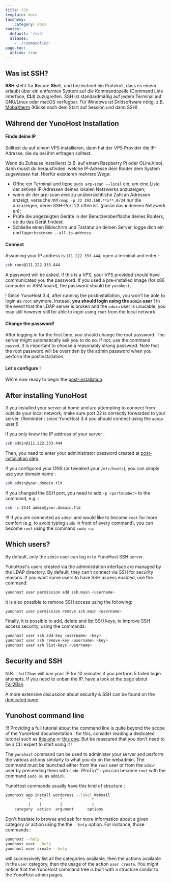 ```yaml
---
title: SSH
template: docs
taxonomy:
    category: docs
routes:
  default: '/ssh'
  aliases:
    - '/commandline'
page-toc:
  active: true
---
```


## Was ist SSH?

**SSH** steht für **S**ecure **Sh**ell, und bezeichnet ein Protokoll, dass es einem erlaubt über ein entferntes System auf die Kommandozeile (Command Line Interface, **CLI**) zuzugreifen. SSH ist standardmäßig auf jedem Terminal auf GNU/Linux oder macOS verfügbar. Für Windows ist Drittsoftware nötig, z.B. [MobaXterm](https://mobaxterm.mobatek.net/download-home-edition.html) (Klicke nach dem Start auf Session und dann SSH).

## Während der YunoHost Installation

#### Finde deine IP

Solltest du auf einem VPS installieren, dann hat der VPS Provider die IP-Adresse, die du bei ihm erfragen solltest. 

Wenn du Zuhause installierst (z.B. auf einem Raspberry Pi oder OLinuXino), dann musst du herausfinden, welche IP-Adresse dein Router dem System zugewiesen hat. Hierfür existieren mehrere Wege:
- Öffne ein Terminal und tippe `sudo arp-scan --local` ein, um eine Liste der aktiven IP-Adressen deines lokalen Netzwerks anzuzeigen;
- wenn dir der arp-scan eine zu unübersichtliche Zahl an Adressen anzeigt, versuche mit `nmap -p 22 192.168.**x**.0/24` nur die anzuzeigen, deren SSH-Port 22 offen ist. (passe das **x** deinem Netzwerk an);
- Prüfe die angezeigten Geräte in der Benutzeroberfläche deines Routers, ob du das Gerät findest;
- Schließe einen Bildschirm und Tastatur an deinen Server, logge dich ein und tippe `hostname --all-ip-address`.

#### Connect

Assuming your IP address is `111.222.333.444`, open a terminal and enter :

```bash
ssh root@111.222.333.444
```

A password will be asked. If this is a VPS, your VPS provided should have communicated you the password. If you used a pre-installed image (for x86 computer or ARM board), the password should be `yunohost`.

! Since YunoHost 3.4, after running the postinstallation, you won't be able to login as `root` anymore. Instead, **you should login using the `admin` user !** In the event that the LDAP server is broken and the `admin` user is unusable, you may still however still be able to login using `root` from the local network.

#### Change the password!

After logging in for the first time, you should change the root password. The server might automatically ask you to do so. If not, use the command `passwd`. It is important to choose a reasonably strong password. Note that the root password will be overriden by the admin password when you perform the postinstallation.

#### Let's configure !

We're now ready to begin the [post-installation](/postinstall).

## After installing YunoHost

If you installed your server at home and are attempting to connect from outside your local network, make sure port 22 is correctly forwarded to your server. (Reminder : since YunoHost 3.4 you should connect using the `admin` user !)

If you only know the IP address of your server :

```bash
ssh admin@111.222.333.444
```

Then, you need to enter your administrator password created at [post-installation step](/postinstall).

If you configured your DNS (or tweaked your `/etc/hosts`), you can simply use your domain name :

```bash
ssh admin@your.domain.tld
```

If you changed the SSH port, you need to add `-p <portnumber>` to the command, e.g. :

```bash
ssh -p 2244 admin@your.domain.tld
```

!!! If you are connected as `admin` and would like to become `root` for more comfort (e.g. to avoid typing `sudo` in front of every command), you can become `root` using the command `sudo su`.

## Which users?

By default, only the `admin` user can log in to YunoHost SSH server.

YunoHost's users created via the administration interface are managed by the LDAP directory. By default, they can't connect via SSH for security reasons. If you want some users to have SSH access enabled, use the command:

```bash
yunohost user permission add ssh.main <username>
```

It is also possible to remove SSH access using the following:

```bash
yunohost user permission remove ssh.main <username>
```

Finally, it is possible to add, delete and list SSH keys, to improve SSH access security, using the commands:

```bash
yunohost user ssh add-key <username> <key>
yunohost user ssh remove-key <username> <key>
yunohost user ssh list-keys <username>
```

## Security and SSH

N.B. : `fail2ban` will ban your IP for 10 mimutes if you perform 5 failed login attempts. If you need to unban the IP, have a look at the page about [Fail2Ban](/fail2ban)

A more extensive discussion about security & SSH can be found on the [dedicated page](/security).


## Yunohost command line

!!! Providing a full tutorial about the command line is quite beyond the scope of the YunoHost documentation : for this, consider reading a dedicated tutorial such as [this one](https://ryanstutorials.net/linuxtutorial/) or [this one](http://linuxcommand.org/). But be reassured that you don't need to be a CLI expert to start using it !

The `yunohost` command can be used to administer your server and perform the various actions similarly to what you do on the webadmin. The command must be launched either from the `root` user or from the `admin` user by preceeding them with `sudo`. (ProTip™ : you can become `root` with the command `sudo su` as `admin`).

YunoHost commands usually have this kind of structure : 

```bash
yunohost app install wordpress --label Webmail
          ^    ^        ^             ^
          |    |        |             |
    category  action  argument      options
```

Don't hesitate to browse and ask for more information about a given category or action using the the `--help` option. For instance, those commands : 

```bash
yunohost --help
yunohost user --help
yunohost user create --help
```

will successively list all the categories available, then the actions available in the `user` category, then the usage of the action `user create`. You might notice that the YunoHost command tree is built with a structure similar to the YunoHost admin pages.
